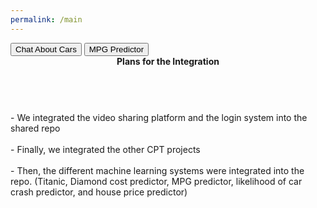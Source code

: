 ```yaml
---
permalink: /main
---
```


<html>
<style>
body {
    background-image: url('{{site.baseurl}}/images/logincar.gif'); /* Add your GIF link here */
    background-size: cover; /* Cover the entire page */
    background-position: center; /* Center the background image */
    background-repeat: no-repeat; /* Do not repeat the image */
}

.fancy-button {
    background-color: #ff00ff; /* Neon Pink */
    border: none;
    color: white;
    padding: 20px;
    text-align: center;
    text-decoration: none;
    display: inline-block;
    font-size: 16px;
    margin: 10px;
    cursor: pointer;
    border-radius: 5px;
    box-shadow: 0 0 20px rgba(255, 0, 255, 0.5);
    transition: all 0.3s ease-in-out;
}

.fancy-button:hover {
    background-color: #ff77ff; /* Lighter Neon Pink */
    box-shadow: 0 0 25px rgba(255, 0, 255, 0.75);
}
</style>
<head>
    <title>Synthwave Style Main Page</title>
    <link rel="stylesheet" type="text/css" href="styles.css">
</head>
<body>
    <div class="main-container">
        <button class="fancy-button" onclick="location.href='{{site.baseurl}}/chat';">Chat About Cars</button>
        <button class="fancy-button" onclick="location.href='{{site.baseurl}}/mpg';">MPG Predictor</button>
    </div>
</body>
</html>

<header><b>Plans for the Integration</b></header>
<br>
<text>
- We integrated the video sharing platform and the login system into the shared repo
<br>
<br>
- Finally, we integrated the other CPT projects
<br>
<br>
- Then, the different machine learning systems were integrated into the repo. (Titanic, Diamond cost predictor, MPG predictor, likelihood of car crash predictor, and house price predictor)
<br>
</text>